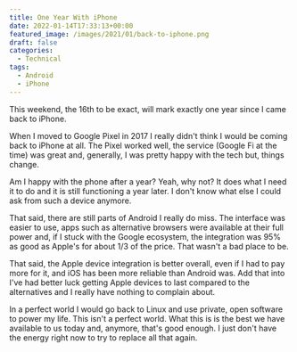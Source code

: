 ```yaml
---
title: One Year With iPhone
date: 2022-01-14T17:33:13+00:00
featured_image: /images/2021/01/back-to-iphone.png
draft: false
categories:
  - Technical
tags:
  - Android
  - iPhone
---
```


This weekend, the 16th to be exact, will mark exactly one year since I came back to iPhone.

When I moved to Google Pixel in 2017 I really didn't think I would be coming back to iPhone at all. The Pixel worked well, the service (Google Fi at the time) was great and, generally, I was pretty happy with the tech but, things change.

Am I happy with the phone after a year? Yeah, why not? It does what I need it to do and it is still functioning a year later. I don't know what else I could ask from such a device anymore.

That said, there are still parts of Android I really do miss. The interface was easier to use, apps such as alternative browsers were available at their full power and, if I stuck with the Google ecosystem, the integration was 95% as good as Apple's for about 1/3 of the price. That wasn't a bad place to be.

That said, the Apple device integration is better overall, even if I had to pay more for it, and iOS has been more reliable than Android was. Add that into I've had better luck getting Apple devices to last compared to the alternatives and I really have nothing to complain about.

In a perfect world I would go back to Linux and use private, open software to power my life. This isn't a perfect world. What this is is the best we have available to us today and, anymore, that's good enough. I just don't have the energy right now to try to replace all that again.